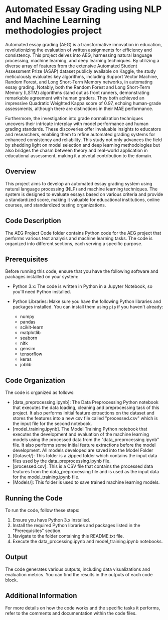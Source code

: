 # Automated Essay Grading using NLP and Machine Learning methodologies project
Automated essay grading (AEG) is a transformative innovation in education, revolutionizing
the evaluation of written assignments for efficiency and consistency. This project delves into
AEG, harnessing natural language processing, machine learning, and deep learning techniques.
By utilizing a diverse array of features from the extensive Automated Student Assessment Prize
(ASAP) dataset publicly available on Kaggle, the study meticulously evaluates key algorithms,
including Support Vector Machine, Random Forest, and Long Short-Term Memory networks,
in automating essay grading. Notably, both the Random Forest and Long Short-Term Memory
(LSTM) algorithms stand out as front runners, demonstrating remarkable agreement with
human graders. They both achieved an impressive Quadratic Weighted Kappa score of 0.97,
echoing human-grade assessments, although there are distinctions in their MAE performance.

Furthermore, the investigation into grade normalization techniques uncovers their intricate
interplay with model performance and human grading standards. These discoveries offer
invaluable insights to educators and researchers, enabling them to refine automated grading
systems for enhanced consistency and reliability. This study not only advances the field by
shedding light on model selection and deep learning methodologies but also bridges the chasm
between theory and real-world application in educational assessment, making it a pivotal
contribution to the domain.

Overview
---------
This project aims to develop an automated essay grading system using natural language processing (NLP) and machine learning techniques. The system is designed to evaluate essays based on various criteria and provide a standardized score, making it valuable for educational institutions, online courses, and standardized testing organizations.

Code Description
-----------------
The AEG Project Code folder contains Python code for the AEG project that performs various text analysis and machine learning tasks. The code is organized into different sections, each serving a specific purpose.

Prerequisites
--------------
Before running this code, ensure that you have the following software and packages installed on your system:

- Python 3.x: The code is written in Python in a Jupyter Notebook, so you'll need Python installed.
- Python Libraries: Make sure you have the following Python libraries and packages installed. You can install them using `pip` if you haven't already:

    - numpy
    - pandas
    - scikit-learn
    - matplotlib
    - seaborn
    - nltk
    - gensim
    - tensorflow
    - keras
    - joblib

Code Organization
------------------
The code is organized as follows:

- [data_preprocessing.ipynb]: The Data Preprocessing Python notebook that executes the data loading, cleaning and preprocessing task of this project. It also performs initial feature extractions on the dataset and stores the features into a new csv file called "processed.csv" which is the input file for the second notebook.
- [model_training.ipynb]. The Model Training Python notebook that executes the development and evaluation of the machine learning models using the processed data from the "data_preprocessing.ipynb" file. It also performs some initial feature extractions before the model development. All models developed are saved into the Model Folder
- [Dataset/]: This folder is a zipped folder which contains the input data files used by the data_preprocessing.ipynb file.
- [processed.csv]: This is a CSV file that contains the processed data features from the data_preprocessing file and is used as the input data for the model_training.ipynb file.
- [Models/]: This folder is used to save trained machine learning models.

## Running the Code
To run the code, follow these steps:

1. Ensure you have Python 3.x installed.
2. Install the required Python libraries and packages listed in the "Prerequisites" section.
3. Navigate to the folder containing this README.txt file.
4. Execute the data_processing.ipynb and model_training.ipynb notebooks.

## Output
The code generates various outputs, including data visualizations and evaluation metrics. You can find the results in the outputs of each code block.

## Additional Information
For more details on how the code works and the specific tasks it performs, refer to the comments and documentation within the code files.

